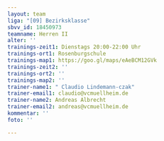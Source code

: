```yaml
---
layout: team
liga: "[09] Bezirksklasse"
sbvv_id: 18450973
teamname: Herren II
alter: ''
trainings-zeit1: Dienstags 20:00-22:00 Uhr
trainings-ort1: Rosenburgschule
trainings-map1: https://goo.gl/maps/eAeBCM12GVk
trainings-zeit2: ''
trainings-ort2: ''
trainings-map2: ''
trainer-name1: " Claudio Lindemann-czak"
trainer-email1: claudio@vcmuellheim.de
trainer-name2: Andreas Albrecht
trainer-email2: andreas@vcmuellheim.de
kommentar: ''
foto: ''

---
```

